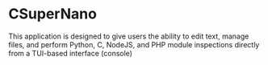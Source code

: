# CSuperNano
This application is designed to give users the ability to edit text, manage files, and perform Python, C, NodeJS, and PHP module inspections directly from a TUI-based interface (console)
